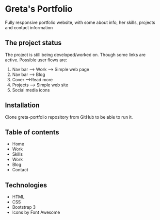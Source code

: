 # Greta's Portfolio

Fully responsive portfolio website, with some about info, her skills, projects and contact information

## The project status 
The project is still being developed/worked on. Though some links are active.
Possible user flows are:

1. Nav bar --> Work --> Simple web page
2. Nav bar --> Blog
3. Cover -->Read more
4. Projects --> Simple web site
5. Social media icons 

## Installation

Clone greta-portfolio repository from GitHub to be able to run it.

## Table of contents
- Home
- Work
- Skills
- Work
- Blog
- Contact

## Technologies
- HTML
- CSS
- Bootstrap 3
- Icons by Font Awesome


